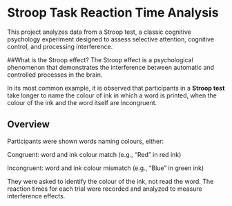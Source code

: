 # Stroop Task Reaction Time Analysis
This project analyzes data from a Stroop test, a classic cognitive psychology experiment designed to assess selective attention, cognitive control, and processing interference.

##What is the Stroop effect?
The Stroop effect is a psychological phenomenon that demonstrates the interference between automatic and controlled processes in the brain.

In its most common example, it is observed that participants in a **Stroop test** take longer to name the colour of ink in which a word is printed, when the colour of the ink and the word itself are incongruent.

## Overview
Participants were shown words naming colours, either:

Congruent: word and ink colour match (e.g., “Red” in red ink)

Incongruent: word and ink colour mismatch (e.g., “Blue” in green ink)

They were asked to identify the colour of the ink, not read the word. The reaction times for each trial were recorded and analyzed to measure interference effects.
